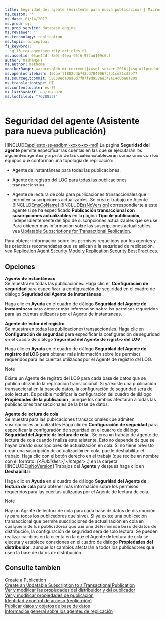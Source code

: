 ```yaml
---
title: Seguridad del agente (Asistente para nueva publicación) | Microsoft Docs
ms.custom: ''
ms.date: 03/14/2017
ms.prod: sql
ms.prod_service: database-engine
ms.reviewer: ''
ms.technology: replication
ms.topic: conceptual
f1_keywords:
- sql13.rep.agentsecurity.articles.f1
ms.assetid: 05ae44df-8e9f-46ea-95f6-972ad109c6c0
author: MashaMSFT
ms.author: mathoma
monikerRange: =azuresqldb-mi-current||>=sql-server-2016||=sqlallproducts-allversions
ms.openlocfilehash: 192beff1882ddb743cd7840067c9b1ce21c32e77
ms.sourcegitcommit: 58158eda0aa0d7f87f9d958ae349a14c0ba8a209
ms.translationtype: HT
ms.contentlocale: es-ES
ms.lasthandoff: 03/30/2020
ms.locfileid: "76288328"
---
```

# <a name="agent-security-new-publication-wizard"></a>Seguridad del agente (Asistente para nueva publicación)
[!INCLUDE[appliesto-ss-asdbmi-xxxx-xxx-md](../../includes/appliesto-ss-asdbmi-xxxx-xxx-md.md)]
  La página **Seguridad del agente** permite especificar las cuentas en las que se ejecutarán los siguientes agentes y a partir de las cuales establecerán conexiones con los equipos que conforman una topología de replicación:  
  
-   Agente de instantáneas para todas las publicaciones.  
  
-   Agente de registro del LOG para todas las publicaciones transaccionales.  
  
-   Agente de lectura de cola para publicaciones transaccionales que permiten suscripciones actualizables. Se crea el trabajo de Agente [!INCLUDE[msCoName](../../includes/msconame-md.md)] [!INCLUDE[ssNoVersion](../../includes/ssnoversion-md.md)] correspondiente a este agente si se ha especificado **Publicación transaccional con suscripciones actualizables** en la página **Tipo de publicación**, independientemente del tipo de suscripciones actualizables que se use. Para obtener más información sobre las suscripciones actualizables, vea [Updatable Subscriptions for Transactional Replication](../../relational-databases/replication/transactional/updatable-subscriptions-for-transactional-replication.md).  
  
 Para obtener información sobre los permisos requeridos por los agentes y las prácticas recomendadas que se aplican a la seguridad de replicación, vea [Replication Agent Security Model](../../relational-databases/replication/security/replication-agent-security-model.md) y [Replication Security Best Practices](../../relational-databases/replication/security/replication-security-best-practices.md).  
  
## <a name="options"></a>Opciones  
 **Agente de instantáneas**  
 Se muestra en todas las publicaciones. Haga clic en **Configuración de seguridad** para especificar la configuración de seguridad en el cuadro de diálogo **Seguridad del Agente de instantáneas** .  
  
 Haga clic en **Ayuda** en el cuadro de diálogo **Seguridad del Agente de instantáneas** para obtener más información sobre los permisos requeridos para las cuentas utilizadas por el Agente de instantáneas.  
  
 **Agente de lector del registro**  
 Se muestra en todas las publicaciones transaccionales. Haga clic en **Configuración de seguridad** para especificar la configuración de seguridad en el cuadro de diálogo **Seguridad del Agente de registro del LOG** .  
  
 Haga clic en **Ayuda** en el cuadro de diálogo **Seguridad del Agente de registro del LOG** para obtener más información sobre los permisos requeridos para las cuentas utilizadas por el Agente de registro del LOG.  
  
> [!NOTE]  
>  Existe un Agente de registro del LOG para cada base de datos que se publica utilizando la replicación transaccional. Si ya existe una publicación transaccional en la base de datos, la configuración de seguridad será de solo lectura. Es posible modificar la configuración del cuadro de diálogo **Propiedades de la publicación** , aunque los cambios afectarán a todas las publicaciones transaccionales de la base de datos.  
  
 **Agente de lectura de cola**  
 Se muestra para las publicaciones transaccionales que admiten suscripciones actualizables Haga clic en **Configuración de seguridad** para especificar la configuración de seguridad en el cuadro de diálogo **Seguridad del Agente de lectura de cola** . Se crea un trabajo de Agente de lectura de cola cuando finaliza este asistente. Esto no depende de que se hayan creado suscripciones de actualización en cola. Si no tiene previsto crear una suscripción de actualización en cola, puede deshabilitar el trabajo. Haga clic con el botón derecho en el trabajo (que recibe un nombre con el formato: *[\<Publisher>].\<integer>* .) en la carpeta [!INCLUDE[ssNoVersion](../../includes/ssnoversion-md.md)] Trabajos del **Agente** y después haga clic en **Deshabilitar**.  
  
 Haga clic en **Ayuda** en el cuadro de diálogo **Seguridad del Agente de lectura de cola** para obtener más información sobre los permisos requeridos para las cuentas utilizadas por el Agente de lectura de cola.  
  
> [!NOTE]  
>  Hay un Agente de lectura de cola para cada base de datos de distribución (y para todos los publicadores que sirve). Si ya existe una publicación transaccional que permite suscripciones de actualización en cola en cualquiera de los publicadores que usa una determinada base de datos de distribución, la configuración de seguridad será de solo lectura. Se pueden realizar cambios en la cuenta en la que el Agente de lectura de cola se ejecuta y establece conexiones en el cuadro de diálogo **Propiedades del distribuidor** , aunque los cambios afectarán a todos los publicadores que usen la base de datos de distribución.  
  
## <a name="see-also"></a>Consulte también  
 [Create a Publication](../../relational-databases/replication/publish/create-a-publication.md)   
 [Create an Updatable Subscription to a Transactional Publication](publish/create-an-updatable-subscription-to-a-transactional-publication.md)   
 [Ver y modificar las propiedades del distribuidor y del publicador](../../relational-databases/replication/view-and-modify-distributor-and-publisher-properties.md)   
 [Ver y modificar propiedades de publicación](../../relational-databases/replication/publish/view-and-modify-publication-properties.md)   
 [Identidad y control de acceso (replicación)](../../relational-databases/replication/security/identity-and-access-control-replication.md)   
 [Publicar datos y objetos de base de datos](../../relational-databases/replication/publish/publish-data-and-database-objects.md)   
 [Información general sobre los agentes de replicación](../../relational-databases/replication/agents/replication-agents-overview.md)  
  
  
